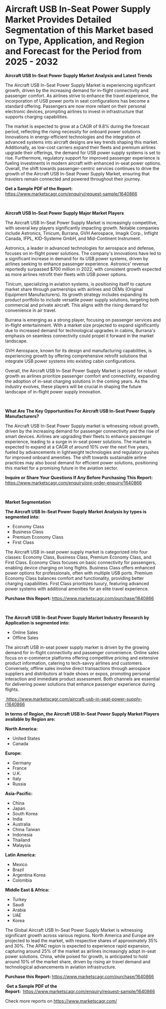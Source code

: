 <p><h1>Aircraft USB In-Seat Power Supply Market Provides Detailed Segmentation of this Market based on Type, Application, and Region and Forecast for the Period from 2025 - 2032</h1></p><p><strong>Aircraft USB In-Seat Power Supply Market Analysis and Latest Trends</strong></p>
<p><p>The Aircraft USB In-Seat Power Supply Market is experiencing significant growth, driven by the increasing demand for in-flight connectivity and passenger comfort. As airlines strive to enhance the travel experience, the incorporation of USB power ports in seat configurations has become a standard offering. Passengers are now more reliant on their personal electronic devices, prompting airlines to invest in infrastructure that supports charging capabilities. </p><p>The market is expected to grow at a CAGR of 9.8% during the forecast period, reflecting the rising necessity for onboard power solutions. Innovations in energy-efficient technologies and the integration of advanced systems into aircraft designs are key trends shaping this market. Additionally, as low-cost carriers expand their fleets and premium airlines upgrade their offerings, the demand for USB power supply systems is set to rise. Furthermore, regulatory support for improved passenger experience is fueling investments in modern aircraft with enhanced in-seat power options. Overall, the shift towards passenger-centric services continues to drive the growth of the Aircraft USB In-Seat Power Supply Market, ensuring that travelers remain connected and powered throughout their journey.</p></p>
<p><strong>Get a Sample PDF of the Report:&nbsp;</strong> <a href="https://www.marketscagr.com/enquiry/request-sample/1640866?utm_campaign=2208&utm_medium=2&utm_source=Github&utm_content=ia&utm_term=14022025&utm_id=aircraft-usb-in-seat-power-supply">https://www.marketscagr.com/enquiry/request-sample/1640866</a></p>
<p>&nbsp;</p>
<p><strong>Aircraft USB In-Seat Power Supply Major Market Players</strong></p>
<p><p>The Aircraft USB In-Seat Power Supply Market is increasingly competitive, with several key players significantly impacting growth. Notable companies include Astronics, Tinicum, Burrana, GVH Aerospace, Imagik Corp., Inflight Canada, IFPL, KID-Systeme GmbH, and Mid-Continent Instrument.</p><p>Astronics, a leader in advanced technologies for aerospace and defense, focuses on in-flight power solutions. The company's innovations have led to a significant increase in demand for its USB power systems, driven by airlines seeking to enhance passenger experience. Astronics' revenue reportedly surpassed $700 million in 2022, with consistent growth expected as more airlines retrofit their fleets with USB power options.</p><p>Tinicum, specializing in aviation systems, is positioning itself to capture market share through partnerships with airlines and OEMs (Original Equipment Manufacturers). Its growth strategy includes expanding its product portfolio to include versatile power supply solutions, targeting both commercial and private aircraft. This aligns with the rising demand for convenience in air travel.</p><p>Burrana is emerging as a strong player, focusing on passenger services and in-flight entertainment. With a market size projected to expand significantly due to increased demand for technological upgrades in cabins, Burrana's emphasis on seamless connectivity could propel it forward in the market landscape.</p><p>GVH Aerospace, known for its design and manufacturing capabilities, is experiencing growth by offering comprehensive retrofit solutions that integrate USB power systems into existing cabin configurations.</p><p>Overall, the Aircraft USB In-Seat Power Supply Market is poised for robust growth as airlines prioritize passenger comfort and connectivity, expanding the adoption of in-seat charging solutions in the coming years. As the industry evolves, these players will be crucial in shaping the future landscape of in-flight power supply innovation.</p></p>
<p>&nbsp;</p>
<p><strong>What Are The Key Opportunities For Aircraft USB In-Seat Power Supply Manufacturers?</strong></p>
<p><p>The Aircraft USB In-Seat Power Supply market is witnessing robust growth, driven by the increasing demand for passenger connectivity and the rise of smart devices. Airlines are upgrading their fleets to enhance passenger experience, leading to a surge in in-seat power solutions. The market is expected to expand at a CAGR of around 10% over the next five years, fueled by advancements in lightweight technologies and regulatory pushes for improved onboard amenities. The shift towards sustainable airline practices may also boost demand for efficient power solutions, positioning this market for a promising future in the aviation sector.</p></p>
<p><strong>Inquire or Share Your Questions If Any Before Purchasing This Report:</strong> <a href="https://www.marketscagr.com/enquiry/pre-order-enquiry/1640866?utm_campaign=2208&utm_medium=2&utm_source=Github&utm_content=ia&utm_term=14022025&utm_id=aircraft-usb-in-seat-power-supply">https://www.marketscagr.com/enquiry/pre-order-enquiry/1640866</a></p>
<p>&nbsp;</p>
<p><strong>Market Segmentation</strong></p>
<p><strong>The Aircraft USB In-Seat Power Supply Market Analysis by types is segmented into:</strong></p>
<p><ul><li>Economy Class</li><li>Business Class</li><li>Premium Economy Class</li><li>First Class</li></ul></p>
<p><p>The Aircraft USB in-seat power supply market is categorized into four classes: Economy Class, Business Class, Premium Economy Class, and First Class. Economy Class focuses on basic connectivity for passengers, enabling device charging on long flights. Business Class offers enhanced power options for professionals, often with multiple USB ports. Premium Economy Class balances comfort and functionality, providing better charging capabilities. First Class prioritizes luxury, featuring advanced power systems with additional amenities for an elite travel experience.</p></p>
<p><strong>Purchase this Report:&nbsp;</strong><a href="https://www.marketscagr.com/purchase/1640866?utm_campaign=2208&utm_medium=2&utm_source=Github&utm_content=ia&utm_term=14022025&utm_id=aircraft-usb-in-seat-power-supply">https://www.marketscagr.com/purchase/1640866</a></p>
<p>&nbsp;</p>
<p><strong>The Aircraft USB In-Seat Power Supply Market Industry Research by Application is segmented into:</strong></p>
<p><ul><li>Online Sales</li><li>Offline Sales</li></ul></p>
<p><p>The aircraft USB in-seat power supply market is driven by the growing demand for in-flight connectivity and passenger convenience. Online sales focus on e-commerce platforms offering competitive pricing and extensive product information, catering to tech-savvy airlines and customers. Conversely, offline sales involve direct transactions through aerospace suppliers and distributors at trade shows or expos, promoting personal interaction and immediate product assessment. Both channels are essential for delivering power solutions that enhance passenger experience during flights.</p></p>
<p><a href="https://www.marketscagr.com/aircraft-usb-in-seat-power-supply-r1640866?utm_campaign=2208&utm_medium=2&utm_source=Github&utm_content=ia&utm_term=14022025&utm_id=aircraft-usb-in-seat-power-supply">&nbsp;https://www.marketscagr.com/aircraft-usb-in-seat-power-supply-r1640866</a></p>
<p><strong>In terms of Region, the Aircraft USB In-Seat Power Supply Market Players available by Region are:</strong></p>
<p>
    <p> <strong> North America: </strong>
        <ul>
            <li>United States</li>
            <li>Canada</li>
        </ul>
        </p> 
    <p> <strong> Europe: </strong>
        <ul>
            <li>Germany</li>
            <li>France</li>
            <li>U.K.</li>
            <li>Italy</li>
            <li>Russia</li>
        </ul>
        </p> 
    <p> <strong> Asia-Pacific: </strong>
        <ul>
            <li>China</li>
            <li>Japan</li>
            <li>South Korea</li>
            <li>India</li>
            <li>Australia</li>
            <li>China Taiwan</li>
            <li>Indonesia</li>
            <li>Thailand</li>
            <li>Malaysia</li>
        </ul>
        </p> 
    <p> <strong> Latin America: </strong>
        <ul>
            <li>Mexico</li>
            <li>Brazil</li>
            <li>Argentina Korea</li>
            <li>Colombia</li>
        </ul>
        </p> 
    <p> <strong> Middle East & Africa: </strong>
        <ul>
            <li>Turkey</li>
            <li>Saudi</li>
            <li>Arabia</li>
            <li>UAE</li>
            <li>Korea</li>
        </ul>
    </p>
    </p>
<p><p>The Global Aircraft USB In-Seat Power Supply Market is witnessing significant growth across various regions. North America and Europe are projected to lead the market, with respective shares of approximately 35% and 30%. The APAC region is expected to experience rapid expansion, capturing around 25% of the market as airlines increasingly adopt in-seat power solutions. China, while poised for growth, is anticipated to hold around 10% of the market share, driven by rising air travel demand and technological advancements in aviation infrastructure.</p></p>
<p><strong>Purchase this Report: </strong><a href="https://www.marketscagr.com/purchase/1640866?utm_campaign=2208&utm_medium=2&utm_source=Github&utm_content=ia&utm_term=14022025&utm_id=aircraft-usb-in-seat-power-supply">https://www.marketscagr.com/purchase/1640866</a></p>
<p>&nbsp;<strong>Get a Sample PDF of the Report:&nbsp;&nbsp;</strong><a href="https://www.marketscagr.com/enquiry/request-sample/1640866?utm_campaign=2208&utm_medium=2&utm_source=Github&utm_content=ia&utm_term=14022025&utm_id=aircraft-usb-in-seat-power-supply">https://www.marketscagr.com/enquiry/request-sample/1640866</a></p>
<p><strong></strong></p>
<p>Check more reports on <a href="https://www.marketscagr.com/?utm_campaign=2208&utm_medium=2&utm_source=Github&utm_content=ia&utm_term=14022025&utm_id=aircraft-usb-in-seat-power-supply">https://www.marketscagr.com/</a></p>